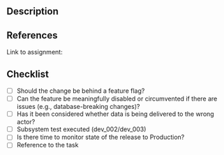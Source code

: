 <!--- 🙏 Thank you for your submission, we really appreciate it. Like many open source projects, we ask that you sign our [Contributor License Agreement](https://cla-assistant.io/Energinet-DataHub/geh-aggregations) before we can accept your contribution. --->

<!-- TITLE

Prefix with one of these:
- feat: A new feature including tests
- fix: A bug fix, this can also add test to cover the bug
- docs: Changes in documentation
- style: Style changes, formatting
- refac: Refactoring
- perf: Performance improvements
- test: Add missing tests
- build: Changes to the build process
- chore: updating dependencies

Read more at https://github.com/Mech0z/GitHubGuidelines

-->

## Description

## References

Link to assignment:

## Checklist

- [ ] Should the change be behind a feature flag?
- [ ] Can the feature be meaningfully disabled or circumvented if there are issues (e.g., database-breaking changes)?
- [ ] Has it been considered whether data is being delivered to the wrong actor?
- [ ] Subsystem test executed (dev_002/dev_003)
- [ ] Is there time to monitor state of the release to Production?
- [ ] Reference to the task
